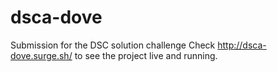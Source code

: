 # dsca-dove
Submission for the DSC solution challenge
Check http://dsca-dove.surge.sh/ to see the project live and running.
